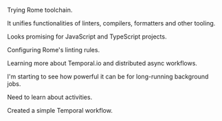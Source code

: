 Trying Rome toolchain.

It unifies functionalities of linters, compilers, formatters and other tooling.

Looks promising for JavaScript and TypeScript projects.

Configuring Rome's linting rules.

Learning more about Temporal.io and distributed async workflows.

I'm starting to see how powerful it can be for long-running background jobs.

Need to learn about activities.

Created a simple Temporal workflow.